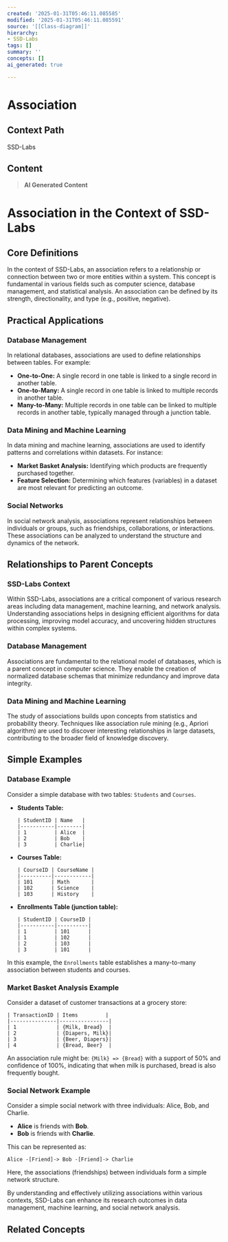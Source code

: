 ```yaml
---
created: '2025-01-31T05:46:11.085585'
modified: '2025-01-31T05:46:11.085591'
source: '[[Class-diagram]]'
hierarchy:
- SSD-Labs
tags: []
summary: ''
concepts: []
ai_generated: true

---
```


# Association

## Context Path
SSD-Labs

## Content
> **AI Generated Content**
 # Association in the Context of SSD-Labs

## Core Definitions

In the context of SSD-Labs, an association refers to a relationship or connection between two or more entities within a system. This concept is fundamental in various fields such as computer science, database management, and statistical analysis. An association can be defined by its strength, directionality, and type (e.g., positive, negative).

## Practical Applications

### Database Management
In relational databases, associations are used to define relationships between tables. For example:
- **One-to-One:** A single record in one table is linked to a single record in another table.
- **One-to-Many:** A single record in one table is linked to multiple records in another table.
- **Many-to-Many:** Multiple records in one table can be linked to multiple records in another table, typically managed through a junction table.

### Data Mining and Machine Learning
In data mining and machine learning, associations are used to identify patterns and correlations within datasets. For instance:
- **Market Basket Analysis:** Identifying which products are frequently purchased together.
- **Feature Selection:** Determining which features (variables) in a dataset are most relevant for predicting an outcome.

### Social Networks
In social network analysis, associations represent relationships between individuals or groups, such as friendships, collaborations, or interactions. These associations can be analyzed to understand the structure and dynamics of the network.

## Relationships to Parent Concepts

### SSD-Labs Context
Within SSD-Labs, associations are a critical component of various research areas including data management, machine learning, and network analysis. Understanding associations helps in designing efficient algorithms for data processing, improving model accuracy, and uncovering hidden structures within complex systems.

### Database Management
Associations are fundamental to the relational model of databases, which is a parent concept in computer science. They enable the creation of normalized database schemas that minimize redundancy and improve data integrity.

### Data Mining and Machine Learning
The study of associations builds upon concepts from statistics and probability theory. Techniques like association rule mining (e.g., Apriori algorithm) are used to discover interesting relationships in large datasets, contributing to the broader field of knowledge discovery.

## Simple Examples

### Database Example
Consider a simple database with two tables: `Students` and `Courses`.
- **Students Table:**
  ```
  | StudentID | Name   |
  |-----------|--------|
  | 1         | Alice  |
  | 2         | Bob    |
  | 3         | Charlie|
  ```
- **Courses Table:**
  ```
  | CourseID | CourseName |
  |----------|------------|
  | 101      | Math       |
  | 102      | Science    |
  | 103      | History    |
  ```
- **Enrollments Table (junction table):**
  ```
  | StudentID | CourseID |
  |-----------|----------|
  | 1         | 101      |
  | 1         | 102      |
  | 2         | 103      |
  | 3         | 101      |
  ```

In this example, the `Enrollments` table establishes a many-to-many association between students and courses.

### Market Basket Analysis Example
Consider a dataset of customer transactions at a grocery store:
```
| TransactionID | Items         |
|---------------|----------------|
| 1             | {Milk, Bread}  |
| 2             | {Diapers, Milk}|
| 3             | {Beer, Diapers}|
| 4             | {Bread, Beer}  |
```
An association rule might be: `{Milk} => {Bread}` with a support of 50% and confidence of 100%, indicating that when milk is purchased, bread is also frequently bought.

### Social Network Example
Consider a simple social network with three individuals: Alice, Bob, and Charlie.
- **Alice** is friends with **Bob**.
- **Bob** is friends with **Charlie**.

This can be represented as:
```
Alice -[Friend]-> Bob -[Friend]-> Charlie
```
Here, the associations (friendships) between individuals form a simple network structure.

By understanding and effectively utilizing associations within various contexts, SSD-Labs can enhance its research outcomes in data management, machine learning, and social network analysis.

## Related Concepts
